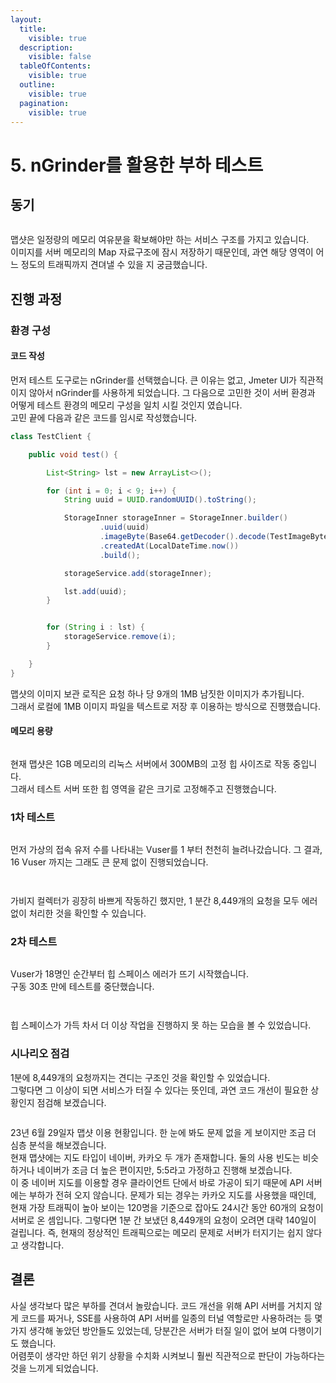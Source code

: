 ```yaml
---
layout:
  title:
    visible: true
  description:
    visible: false
  tableOfContents:
    visible: true
  outline:
    visible: true
  pagination:
    visible: true
---
```


# 5. nGrinder를 활용한 부하 테스트

## 동기

<figure><img src="../.gitbook/assets/image (19).png" alt=""><figcaption></figcaption></figure>

맵샷은 일정량의 메모리 여유분을 확보해야만 하는 서비스 구조를 가지고 있습니다.\
이미지를 서버 메모리의 Map 자료구조에 잠시 저장하기 때문인데, 과연 해당 영역이 어느 정도의 트래픽까지 견뎌낼 수 있을 지 궁금했습니다.

## 진행 과정

### 환경 구성

#### 코드 작성

먼저 테스트 도구로는 nGrinder를 선택했습니다. 큰 이유는 없고, Jmeter UI가 직관적이지 않아서 nGrinder를 사용하게 되었습니다. 그 다음으로 고민한 것이 서버 환경과 어떻게 테스트 환경의 메모리 구성을 일치 시킬 것인지 였습니다.\
고민 끝에 다음과 같은 코드를 임시로 작성했습니다.

```java
class TestClient {

    public void test() {

        List<String> lst = new ArrayList<>();

        for (int i = 0; i < 9; i++) {
            String uuid = UUID.randomUUID().toString();

            StorageInner storageInner = StorageInner.builder()
                    .uuid(uuid)
                    .imageByte(Base64.getDecoder().decode(TestImageByte.image))
                    .createdAt(LocalDateTime.now())
                    .build();

            storageService.add(storageInner);

            lst.add(uuid);
        }


        for (String i : lst) {
            storageService.remove(i);
        }

    }
}
```

맵샷의 이미지 보관 로직은 요청 하나 당 9개의 1MB 남짓한 이미지가 추가됩니다.\
그래서 로컬에 1MB 이미지 파일을 텍스트로 저장 후 이용하는 방식으로 진행했습니다.

#### 메모리 용량

<figure><img src="../.gitbook/assets/image (23).png" alt=""><figcaption></figcaption></figure>

현재 맵샷은 1GB 메모리의 리눅스 서버에서 300MB의 고정 힙 사이즈로 작동 중입니다.\
그래서 테스트 서버 또한 힙 영역을 같은 크기로 고정해주고 진행했습니다.

### 1차 테스트

<figure><img src="../.gitbook/assets/image (15).png" alt=""><figcaption></figcaption></figure>

먼저 가상의 접속 유저 수를 나타내는 Vuser를 1 부터 천천히 늘려나갔습니다. 그 결과, 16 Vuser 까지는 그래도 큰 문제 없이 진행되었습니다.

<figure><img src="../.gitbook/assets/image (18).png" alt=""><figcaption></figcaption></figure>

<figure><img src="../.gitbook/assets/image (22).png" alt=""><figcaption></figcaption></figure>

가비지 컬렉터가 굉장히 바쁘게 작동하긴 했지만, 1 분간 8,449개의 요청을 모두 에러 없이 처리한 것을 확인할 수 있습니다.

### 2차 테스트

<figure><img src="../.gitbook/assets/image (11).png" alt=""><figcaption></figcaption></figure>

Vuser가 18명인 순간부터 힙 스페이스 에러가 뜨기 시작했습니다.\
구동 30초 만에 테스트를 중단했습니다.

<figure><img src="../.gitbook/assets/image (9).png" alt=""><figcaption></figcaption></figure>

<figure><img src="../.gitbook/assets/image (12).png" alt=""><figcaption></figcaption></figure>

힙 스페이스가 가득 차서 더 이상 작업을 진행하지 못 하는 모습을 볼 수 있었습니다.

### 시나리오 점검

1분에 8,449개의 요청까지는 견디는 구조인 것을 확인할 수 있었습니다.\
그렇다면 그 이상이 되면 서비스가 터질 수 있다는 뜻인데, 과연 코드 개선이 필요한 상황인지 점검해 보겠습니다.

<figure><img src="../.gitbook/assets/image (26).png" alt=""><figcaption></figcaption></figure>

23년 6월 29일자 맵샷 이용 현황입니다. 한 눈에 봐도 문제 없을 게 보이지만 조금 더 심층 분석을 해보겠습니다.\
현재 맵샷에는 지도 타입이 네이버, 카카오 두 개가 존재합니다. 둘의 사용 빈도는 비슷하거나 네이버가 조금 더 높은 편이지만, 5:5라고 가정하고 진행해 보겠습니다.\
이 중 네이버 지도를 이용할 경우 클라이언트 단에서 바로 가공이 되기 때문에 API 서버에는 부하가 전혀 오지 않습니다. 문제가 되는 경우는 카카오 지도를 사용했을 때인데, 현재 가장 트래픽이 높아 보이는 120명을 기준으로 잡아도 24시간 동안 60개의 요청이 서버로 온 셈입니다. 그렇다면 1분 간 보냈던 8,449개의 요청이 오려면 대략 140일이 걸립니다. 즉, 현재의 정상적인 트래픽으로는 메모리 문제로 서버가 터지기는 쉽지 않다고 생각합니다.

## 결론

사실 생각보다 많은 부하를 견뎌서 놀랐습니다. 코드 개선을 위해 API 서버를 거치지 않게 코드를 짜거나, SSE를 사용하여 API 서버를 일종의 터널 역할로만 사용하려는 등 몇 가지 생각해 놓았던 방안들도 있었는데, 당분간은 서버가 터질 일이 없어 보여 다행이기도 했습니다.\
어렴풋이 생각만 하던 위기 상황을 수치화 시켜보니 훨씬 직관적으로 판단이 가능하다는 것을 느끼게 되었습니다.
